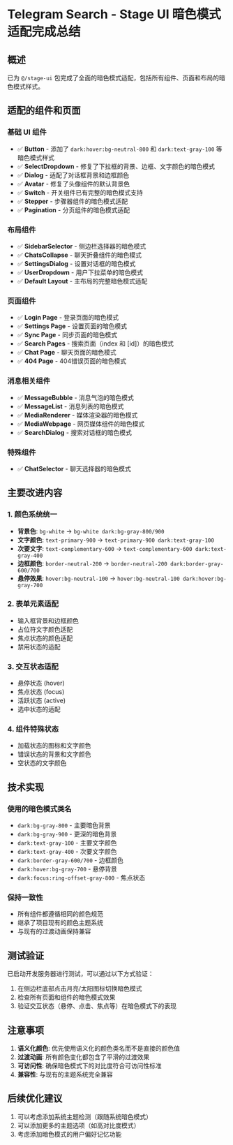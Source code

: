 # Telegram Search - Stage UI 暗色模式适配完成总结

## 概述

已为 `@/stage-ui` 包完成了全面的暗色模式适配，包括所有组件、页面和布局的暗色模式样式。

## 适配的组件和页面

### 基础 UI 组件
- ✅ **Button** - 添加了 `dark:hover:bg-neutral-800` 和 `dark:text-gray-100` 等暗色模式样式
- ✅ **SelectDropdown** - 修复了下拉框的背景、边框、文字颜色的暗色模式
- ✅ **Dialog** - 适配了对话框背景和边框颜色
- ✅ **Avatar** - 修复了头像组件的默认背景色
- ✅ **Switch** - 开关组件已有完整的暗色模式支持
- ✅ **Stepper** - 步骤器组件的暗色模式适配
- ✅ **Pagination** - 分页组件的暗色模式适配

### 布局组件
- ✅ **SidebarSelector** - 侧边栏选择器的暗色模式
- ✅ **ChatsCollapse** - 聊天折叠组件的暗色模式
- ✅ **SettingsDialog** - 设置对话框的暗色模式
- ✅ **UserDropdown** - 用户下拉菜单的暗色模式
- ✅ **Default Layout** - 主布局的完整暗色模式适配

### 页面组件
- ✅ **Login Page** - 登录页面的暗色模式
- ✅ **Settings Page** - 设置页面的暗色模式
- ✅ **Sync Page** - 同步页面的暗色模式
- ✅ **Search Pages** - 搜索页面（index 和 [id]）的暗色模式
- ✅ **Chat Page** - 聊天页面的暗色模式
- ✅ **404 Page** - 404错误页面的暗色模式

### 消息相关组件
- ✅ **MessageBubble** - 消息气泡的暗色模式
- ✅ **MessageList** - 消息列表的暗色模式
- ✅ **MediaRenderer** - 媒体渲染器的暗色模式
- ✅ **MediaWebpage** - 网页媒体组件的暗色模式
- ✅ **SearchDialog** - 搜索对话框的暗色模式

### 特殊组件
- ✅ **ChatSelector** - 聊天选择器的暗色模式

## 主要改进内容

### 1. 颜色系统统一
- **背景色**: `bg-white` → `bg-white dark:bg-gray-800/900`
- **文字颜色**: `text-primary-900` → `text-primary-900 dark:text-gray-100`
- **次要文字**: `text-complementary-600` → `text-complementary-600 dark:text-gray-400`
- **边框颜色**: `border-neutral-200` → `border-neutral-200 dark:border-gray-600/700`
- **悬停效果**: `hover:bg-neutral-100` → `hover:bg-neutral-100 dark:hover:bg-gray-700`

### 2. 表单元素适配
- 输入框背景和边框颜色
- 占位符文字颜色适配
- 焦点状态的颜色适配
- 禁用状态的适配

### 3. 交互状态适配
- 悬停状态 (hover)
- 焦点状态 (focus)
- 活跃状态 (active)
- 选中状态的适配

### 4. 组件特殊状态
- 加载状态的图标和文字颜色
- 错误状态的背景和文字颜色
- 空状态的文字颜色

## 技术实现

### 使用的暗色模式类名
- `dark:bg-gray-800` - 主要暗色背景
- `dark:bg-gray-900` - 更深的暗色背景
- `dark:text-gray-100` - 主要文字颜色
- `dark:text-gray-400` - 次要文字颜色
- `dark:border-gray-600/700` - 边框颜色
- `dark:hover:bg-gray-700` - 悬停背景
- `dark:focus:ring-offset-gray-800` - 焦点状态

### 保持一致性
- 所有组件都遵循相同的颜色规范
- 继承了项目现有的颜色主题系统
- 与现有的过渡动画保持兼容

## 测试验证

已启动开发服务器进行测试，可以通过以下方式验证：

1. 在侧边栏底部点击月亮/太阳图标切换暗色模式
2. 检查所有页面和组件的暗色模式效果
3. 验证交互状态（悬停、点击、焦点等）在暗色模式下的表现

## 注意事项

1. **语义化颜色**: 优先使用语义化的颜色类名而不是直接的颜色值
2. **过渡动画**: 所有颜色变化都包含了平滑的过渡效果
3. **可访问性**: 确保暗色模式下的对比度符合可访问性标准
4. **兼容性**: 与现有的主题系统完全兼容

## 后续优化建议

1. 可以考虑添加系统主题检测（跟随系统暗色模式）
2. 可以添加更多的主题选项（如高对比度模式）
3. 考虑添加暗色模式的用户偏好记忆功能

